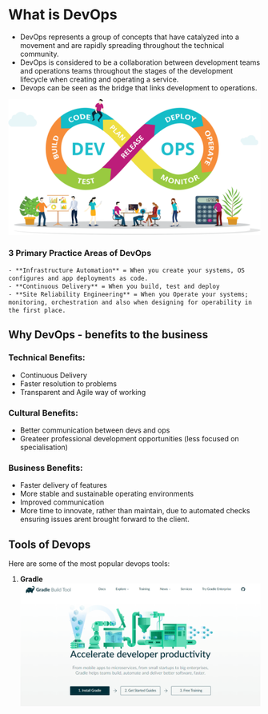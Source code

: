 # What is DevOps

* DevOps represents a group of concepts that have catalyzed into a movement and are rapidly spreading throughout the technical community.
* DevOps is considered to be a collaboration between development teams and operations teams throughout the stages of the development lifecycle when creating and operating a service.
* Devops can be seen as the bridge that links development to operations.

![](Devops.png)

### 3 Primary Practice Areas of DevOps

	- **Infrastructure Automation** = When you create your systems, OS configures and app deployments as code.
	- **Continuous Delivery** = When you build, test and deploy
	- **Site Reliability Engineering** = When you Operate your systems; monitoring, orchestration and also when designing for operability in the first place.

## Why DevOps - benefits to the business

### Technical Benefits:
* Continuous Delivery
* Faster resolution to problems
* Transparent and Agile way of working

### Cultural Benefits:
* Better communication between devs and ops
* Greateer professional development opportunities (less focused on specialisation)

### Business Benefits:
* Faster delivery of features
* More stable and sustainable operating environments
* Improved communication
* More time to innovate, rather than maintain, due to automated checks ensuring issues arent brought forward to the client.


## Tools of Devops

Here are some of the most popular devops tools:

1. **Gradle** 
![](gradle.png)
